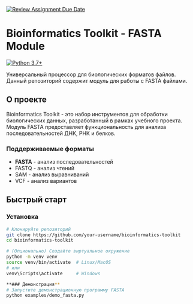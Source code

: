 [![Review Assignment Due Date](https://classroom.github.com/assets/deadline-readme-button-22041afd0340ce965d47ae6ef1cefeee28c7c493a6346c4f15d667ab976d596c.svg)](https://classroom.github.com/a/I6I1ViQv)
# Bioinformatics Toolkit - FASTA Module

[![Python 3.7+](https://img.shields.io/badge/Python-3.7%2B-blue)](https://python.org)

Универсальный процессор для биологических форматов файлов. Данный репозиторий содержит модуль для работы с FASTA файлами.

## О проекте

Bioinformatics Toolkit - это набор инструментов для обработки биологических данных, разработанный в рамках учебного проекта. Модуль FASTA предоставляет функциональность для анализа последовательностей ДНК, РНК и белков.

### Поддерживаемые форматы

-  **FASTA** - анализ последовательностей
-  FASTQ - анализ чтений
-  SAM - анализ выравниваний
-  VCF - анализ вариантов

## Быстрый старт

### Установка

```bash
# Клонируйте репозиторий
git clone https://github.com/your-username/bioinformatics-toolkit
cd bioinformatics-toolkit

# (Опционально) Создайте виртуальное окружение
python -m venv venv
source venv/bin/activate  # Linux/MacOS
# или
venv\Scripts\activate     # Windows

**### Демонстрация**
# Запустите демонстрационную программу FASTA
python examples/demo_fasta.py
